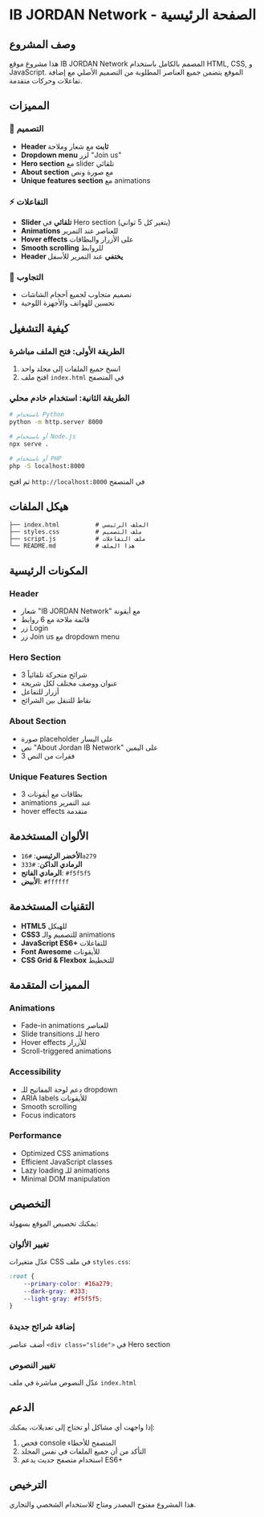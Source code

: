 # IB JORDAN Network - الصفحة الرئيسية

## وصف المشروع
هذا مشروع موقع IB JORDAN Network المصمم بالكامل باستخدام HTML, CSS, و JavaScript. الموقع يتضمن جميع العناصر المطلوبة من التصميم الأصلي مع إضافة تفاعلات وحركات متقدمة.

## المميزات

### 🎨 التصميم
- **Header ثابت** مع شعار وملاحة
- **Dropdown menu** لزر "Join us"
- **Hero section** مع slider تلقائي
- **About section** مع صورة ونص
- **Unique features section** مع animations

### ⚡ التفاعلات
- **Slider تلقائي** في Hero section (يتغير كل 5 ثواني)
- **Animations** للعناصر عند التمرير
- **Hover effects** على الأزرار والبطاقات
- **Smooth scrolling** للروابط
- **Header يختفي** عند التمرير للأسفل

### 📱 التجاوب
- تصميم متجاوب لجميع أحجام الشاشات
- تحسين للهواتف والأجهزة اللوحية

## كيفية التشغيل

### الطريقة الأولى: فتح الملف مباشرة
1. انسخ جميع الملفات إلى مجلد واحد
2. افتح ملف `index.html` في المتصفح

### الطريقة الثانية: استخدام خادم محلي
```bash
# باستخدام Python
python -m http.server 8000

# أو باستخدام Node.js
npx serve .

# أو باستخدام PHP
php -S localhost:8000
```

ثم افتح `http://localhost:8000` في المتصفح

## هيكل الملفات

```
├── index.html          # الملف الرئيسي
├── styles.css          # ملف التصميم
├── script.js           # ملف التفاعلات
└── README.md           # هذا الملف
```

## المكونات الرئيسية

### Header
- شعار "IB JORDAN Network" مع أيقونة
- قائمة ملاحة مع 6 روابط
- زر Login
- زر Join us مع dropdown menu

### Hero Section
- 3 شرائح متحركة تلقائياً
- عنوان ووصف مختلف لكل شريحة
- أزرار للتفاعل
- نقاط للتنقل بين الشرائح

### About Section
- صورة placeholder على اليسار
- نص "About Jordan IB Network" على اليمين
- 3 فقرات من النص

### Unique Features Section
- 3 بطاقات مع أيقونات
- animations عند التمرير
- hover effects متقدمة

## الألوان المستخدمة

- **الأخضر الرئيسي**: `#16a279`
- **الرمادي الداكن**: `#333`
- **الرمادي الفاتح**: `#f5f5f5`
- **الأبيض**: `#ffffff`

## التقنيات المستخدمة

- **HTML5** للهيكل
- **CSS3** للتصميم والـ animations
- **JavaScript ES6+** للتفاعلات
- **Font Awesome** للأيقونات
- **CSS Grid & Flexbox** للتخطيط

## المميزات المتقدمة

### Animations
- Fade-in animations للعناصر
- Slide transitions للـ hero
- Hover effects للأزرار
- Scroll-triggered animations

### Accessibility
- دعم لوحة المفاتيح للـ dropdown
- ARIA labels للأيقونات
- Smooth scrolling
- Focus indicators

### Performance
- Optimized CSS animations
- Efficient JavaScript classes
- Lazy loading للـ animations
- Minimal DOM manipulation

## التخصيص

يمكنك تخصيص الموقع بسهولة:

### تغيير الألوان
عدّل متغيرات CSS في ملف `styles.css`:
```css
:root {
    --primary-color: #16a279;
    --dark-gray: #333;
    --light-gray: #f5f5f5;
}
```

### إضافة شرائح جديدة
أضف عناصر `<div class="slide">` في Hero section

### تغيير النصوص
عدّل النصوص مباشرة في ملف `index.html`

## الدعم

إذا واجهت أي مشاكل أو تحتاج إلى تعديلات، يمكنك:
1. فحص console المتصفح للأخطاء
2. التأكد من أن جميع الملفات في نفس المجلد
3. استخدام متصفح حديث يدعم ES6+

## الترخيص

هذا المشروع مفتوح المصدر ومتاح للاستخدام الشخصي والتجاري. 